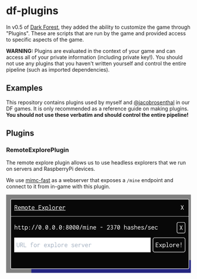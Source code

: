 # df-plugins

In v0.5 of [Dark Forest](https://zkga.me/), they added the ability to customize the game through "Plugins". These are scripts that are run by the game and provided access to specific aspects of the game.

__WARNING:__ Plugins are evaluated in the context of your game and can access all of your private information (including private key!). You should not use any plugins that you haven't written yourself and control the entire pipeline (such as imported dependencies).

## Examples

This repository contains plugins used by myself and [@jacobrosenthal](https://github.com/jacobrosenthal) in our DF games. It is only recommended as a reference guide on making plugins. __You should not use these verbatim and should control the entire pipeline!__

## Plugins

### RemoteExplorePlugin

The remote explore plugin allows us to use headless explorers that we run on servers and RaspberryPi devices.

We use [mimc-fast](https://github.com/jacobrosenthal/mimc-fast) as a webserver that exposes a `/mine` endpoint and connect to it from in-game with this plugin.

![RemoteExplore screenshot](screenshots/remote-explore.png)

